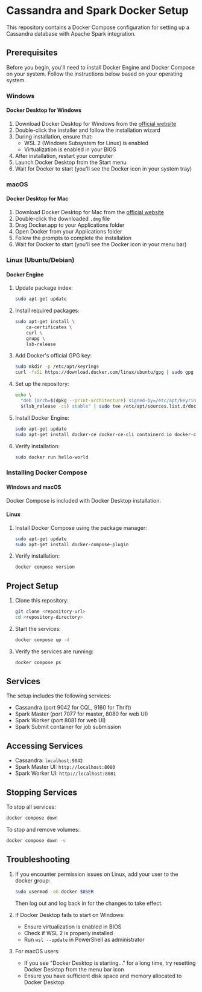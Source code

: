 # Cassandra and Spark Docker Setup

This repository contains a Docker Compose configuration for setting up a Cassandra database with Apache Spark integration.

## Prerequisites

Before you begin, you'll need to install Docker Engine and Docker Compose on your system. Follow the instructions below based on your operating system.

### Windows

#### Docker Desktop for Windows
1. Download Docker Desktop for Windows from the [official website](https://www.docker.com/products/docker-desktop)
2. Double-click the installer and follow the installation wizard
3. During installation, ensure that:
   - WSL 2 (Windows Subsystem for Linux) is enabled
   - Virtualization is enabled in your BIOS
4. After installation, restart your computer
5. Launch Docker Desktop from the Start menu
6. Wait for Docker to start (you'll see the Docker icon in your system tray)

### macOS

#### Docker Desktop for Mac
1. Download Docker Desktop for Mac from the [official website](https://www.docker.com/products/docker-desktop)
2. Double-click the downloaded `.dmg` file
3. Drag Docker.app to your Applications folder
4. Open Docker from your Applications folder
5. Follow the prompts to complete the installation
6. Wait for Docker to start (you'll see the Docker icon in your menu bar)

### Linux (Ubuntu/Debian)

#### Docker Engine
1. Update package index:
   ```bash
   sudo apt-get update
   ```
2. Install required packages:
   ```bash
   sudo apt-get install \
       ca-certificates \
       curl \
       gnupg \
       lsb-release
   ```
3. Add Docker's official GPG key:
   ```bash
   sudo mkdir -p /etc/apt/keyrings
   curl -fsSL https://download.docker.com/linux/ubuntu/gpg | sudo gpg --dearmor -o /etc/apt/keyrings/docker.gpg
   ```
4. Set up the repository:
   ```bash
   echo \
     "deb [arch=$(dpkg --print-architecture) signed-by=/etc/apt/keyrings/docker.gpg] https://download.docker.com/linux/ubuntu \
     $(lsb_release -cs) stable" | sudo tee /etc/apt/sources.list.d/docker.list > /dev/null
   ```
5. Install Docker Engine:
   ```bash
   sudo apt-get update
   sudo apt-get install docker-ce docker-ce-cli containerd.io docker-compose-plugin
   ```
6. Verify installation:
   ```bash
   sudo docker run hello-world
   ```

### Installing Docker Compose

#### Windows and macOS
Docker Compose is included with Docker Desktop installation.

#### Linux
1. Install Docker Compose using the package manager:
   ```bash
   sudo apt-get update
   sudo apt-get install docker-compose-plugin
   ```
2. Verify installation:
   ```bash
   docker compose version
   ```

## Project Setup

1. Clone this repository:
   ```bash
   git clone <repository-url>
   cd <repository-directory>
   ```

2. Start the services:
   ```bash
   docker compose up -d
   ```

3. Verify the services are running:
   ```bash
   docker compose ps
   ```

## Services

The setup includes the following services:
- Cassandra (port 9042 for CQL, 9160 for Thrift)
- Spark Master (port 7077 for master, 8080 for web UI)
- Spark Worker (port 8081 for web UI)
- Spark Submit container for job submission

## Accessing Services

- Cassandra: `localhost:9042`
- Spark Master UI: `http://localhost:8080`
- Spark Worker UI: `http://localhost:8081`

## Stopping Services

To stop all services:
```bash
docker compose down
```

To stop and remove volumes:
```bash
docker compose down -v
```

## Troubleshooting

1. If you encounter permission issues on Linux, add your user to the docker group:
   ```bash
   sudo usermod -aG docker $USER
   ```
   Then log out and log back in for the changes to take effect.

2. If Docker Desktop fails to start on Windows:
   - Ensure virtualization is enabled in BIOS
   - Check if WSL 2 is properly installed
   - Run `wsl --update` in PowerShell as administrator

3. For macOS users:
   - If you see "Docker Desktop is starting..." for a long time, try resetting Docker Desktop from the menu bar icon
   - Ensure you have sufficient disk space and memory allocated to Docker Desktop 